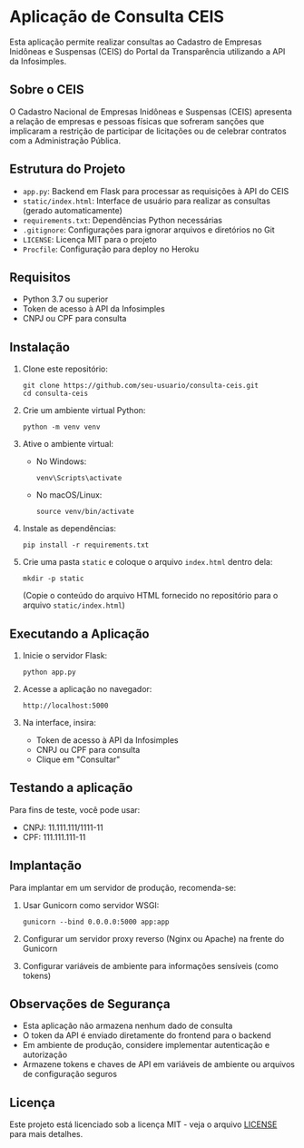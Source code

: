 # Aplicação de Consulta CEIS

Esta aplicação permite realizar consultas ao Cadastro de Empresas Inidôneas e Suspensas (CEIS) do Portal da Transparência utilizando a API da Infosimples.

## Sobre o CEIS

O Cadastro Nacional de Empresas Inidôneas e Suspensas (CEIS) apresenta a relação de empresas e pessoas físicas que sofreram sanções que implicaram a restrição de participar de licitações ou de celebrar contratos com a Administração Pública.

## Estrutura do Projeto

- `app.py`: Backend em Flask para processar as requisições à API do CEIS
- `static/index.html`: Interface de usuário para realizar as consultas (gerado automaticamente)
- `requirements.txt`: Dependências Python necessárias
- `.gitignore`: Configurações para ignorar arquivos e diretórios no Git
- `LICENSE`: Licença MIT para o projeto
- `Procfile`: Configuração para deploy no Heroku

## Requisitos

- Python 3.7 ou superior
- Token de acesso à API da Infosimples
- CNPJ ou CPF para consulta

## Instalação

1. Clone este repositório:
   ```
   git clone https://github.com/seu-usuario/consulta-ceis.git
   cd consulta-ceis
   ```

2. Crie um ambiente virtual Python:
   ```
   python -m venv venv
   ```

3. Ative o ambiente virtual:
   - No Windows:
     ```
     venv\Scripts\activate
     ```
   - No macOS/Linux:
     ```
     source venv/bin/activate
     ```

4. Instale as dependências:
   ```
   pip install -r requirements.txt
   ```

5. Crie uma pasta `static` e coloque o arquivo `index.html` dentro dela:
   ```
   mkdir -p static
   ```
   (Copie o conteúdo do arquivo HTML fornecido no repositório para o arquivo `static/index.html`)

## Executando a Aplicação

1. Inicie o servidor Flask:
   ```
   python app.py
   ```

2. Acesse a aplicação no navegador:
   ```
   http://localhost:5000
   ```

3. Na interface, insira:
   - Token de acesso à API da Infosimples
   - CNPJ ou CPF para consulta
   - Clique em "Consultar"

## Testando a aplicação

Para fins de teste, você pode usar:
- CNPJ: 11.111.111/1111-11
- CPF: 111.111.111-11

## Implantação

Para implantar em um servidor de produção, recomenda-se:

1. Usar Gunicorn como servidor WSGI:
   ```
   gunicorn --bind 0.0.0.0:5000 app:app
   ```

2. Configurar um servidor proxy reverso (Nginx ou Apache) na frente do Gunicorn

3. Configurar variáveis de ambiente para informações sensíveis (como tokens)

## Observações de Segurança

- Esta aplicação não armazena nenhum dado de consulta
- O token da API é enviado diretamente do frontend para o backend
- Em ambiente de produção, considere implementar autenticação e autorização
- Armazene tokens e chaves de API em variáveis de ambiente ou arquivos de configuração seguros

## Licença

Este projeto está licenciado sob a licença MIT - veja o arquivo [LICENSE](LICENSE) para mais detalhes.
